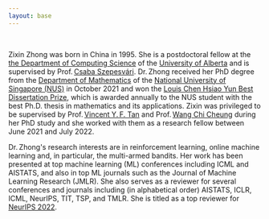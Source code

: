 ```yaml
---
layout: base
---
```


<br/>

<!-- Zixin Zhong is currently a research fellow in the <a href="https://www.eng.nus.edu.sg/ece/">Department of Electrical and Computer Engineering</a> (ECE) of National University of Singapore (NUS).
Zixin received her PhD degree from the <a href="https://www.math.nus.edu.sg/">Department of Mathematics</a> of NUS in October 2021. She is working with 
Prof.&thinsp;<a href="https://www.ece.nus.edu.sg/stfpage/vtan/">Vincent Y.&thinsp;F. Tan</a> and 
Prof.&thinsp;<a href="https://www.eng.nus.edu.sg/isem/staff/cheung-wang-chi/">Wang Chi Cheung</a>. -->



Zixin Zhong was born in China in 1995. She is a postdoctoral fellow at the <a href="https://www.ualberta.ca/computing-science/index.html">the Department of Computing Science</a> of the <a href="https://www.ualberta.ca/index.html">University of Alberta</a> and is supervised by Prof.&thinsp;<a href="https://sites.ualberta.ca/~szepesva/">Csaba Szepesvári</a>. 
Dr.&thinsp;Zhong received her PhD degree from the <a href="https://www.math.nus.edu.sg/">Department of Mathematics</a> of the <a href="https://www.nus.edu.sg/">National University of Singapore (NUS)</a> in October 2021 and won the <a href="https://www.math.nus.edu.sg/about/university-awards-accolades-for-graduate/#:~:text=Louis%20Chen%20Hsiao%20Yun%20Best%20Dissertation%20Prize&text=thesis%20in%20mathematics%20and%20its,award%20of%20%24500%20Singapore%20Dollars.">
Louis Chen Hsiao Yun Best Dissertation Prize</a>, which is awarded annually to the NUS student with the best Ph.D. thesis in mathematics and its applications.
Zixin was privileged to be supervised by 
Prof.&thinsp;<a href="https://www.ece.nus.edu.sg/stfpage/vtan/">Vincent Y.&thinsp;F. Tan</a> and 
Prof.&thinsp;<a href="https://www.eng.nus.edu.sg/isem/staff/cheung-wang-chi/">Wang Chi Cheung</a>
during her PhD study and she worked with them as a research fellow between June 2021 and July 2022.
<!-- <a href="https://www.nus.edu.sg/">National University of Singapore (NUS)</a>. -->


Dr.&thinsp;Zhong's research interests are in reinforcement learning, online machine learning and, in particular, the multi-armed bandits. Her work has been presented at top machine learning (ML) conferences including ICML and AISTATS, and also in top ML journals such as the Journal of Machine Learning Research (JMLR).
She also serves as a reviewer for several conferences and journals including (in alphabetical order) AISTATS, ICLR, ICML, NeurIPS, TIT, TSP, and TMLR. She is titled as a top reviewer for <a href="https://neurips.cc/Conferences/2022/ProgramCommittee">NeurIPS 2022</a>.


